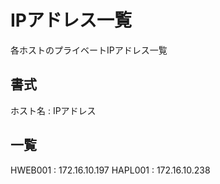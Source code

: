 # IPアドレス一覧
各ホストのプライベートIPアドレス一覧

## 書式
ホスト名 : IPアドレス

## 一覧
HWEB001 : 172.16.10.197
HAPL001 : 172.16.10.238
